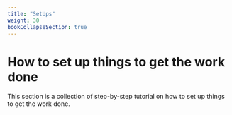 ```yaml
---
title: "SetUps"
weight: 30
bookCollapseSection: true
---
```


# How to set up things to get the work done

This section is a collection of step-by-step tutorial on how to set up things to
get the work done.

